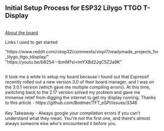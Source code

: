 ## Initial Setup Process for ESP32 Lilygo TTGO T-Display
<br>
<a href= "https://www.lilygo.cc/products/lilygo%C2%AE-ttgo-t-display-1-14-inch-lcd-esp32-control-board">About the board</a>
<br>

<p>Links I used to get started</p>
"https://www.reddit.com/r/esp32/comments/vlxpl7/readymade_projects_for_lilygo_ttgo_tdisplay/" <br>
"https://youtu.be/b8254--ibmM?si=lmYXBd2JqC5Z2a9K"<br> <br>

<p>It took me a while to setup my board because I found out that Espressif recently rolled out a new version 3.0 of their board manager, and I was on the 3.0.1 version (which gave me multiple compiling errors).
At this time, switching back to the 2.17 version solved my problem and gave me immense relief from digging the internet to get my display running. Thanks to this article - https://github.com/Bodmer/TFT_eSPI/issues/3346
<br><br>
Key Takeaway - Always google your compilation errors if you can't understand what they mean. You're not the first one, and there's almost always someone else who's encountered it before you.
</p>
